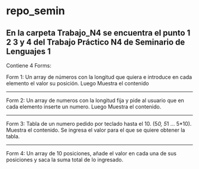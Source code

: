 # repo_semin
En la carpeta Trabajo_N4 se encuentra el punto 1 2 3 y 4 del Trabajo Práctico N4 de Seminario de Lenguajes 1
-----------------------------------------------------------------------------------------------------
Contiene 4 Forms:

Form 1: Un array de números con la longitud que quiera e introduce en cada elemento el valor su posición. Luego Muestra el contenido 

-----------------------------------------------------------------------------------------------------

Form 2: Un array de numeros con la longitud fija y pide al usuario que en cada elemento inserte un numero. Luego Muestra el contenido.


-----------------------------------------------------------------------------------------------------

Form 3: Tabla de un numero pedido por teclado hasta el 10. (5*0, 5*1 … 5*10). Muestra el contenido. Se ingresa el valor para el que se quiere obtener la tabla.

-----------------------------------------------------------------------------------------------------
Form 4: Un array de 10 posiciones, añade el valor en cada una de sus posiciones y saca la suma total de lo ingresado.

